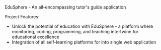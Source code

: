 EduSphere - An all-encompassing tutor's guide application

Project Features:
- Unlock the potential of education with EduSphere - a platform where monitoring, coding, programming, and teaching intertwine for educational excellence
- Integration of all self-learning platforms for  into single web application
